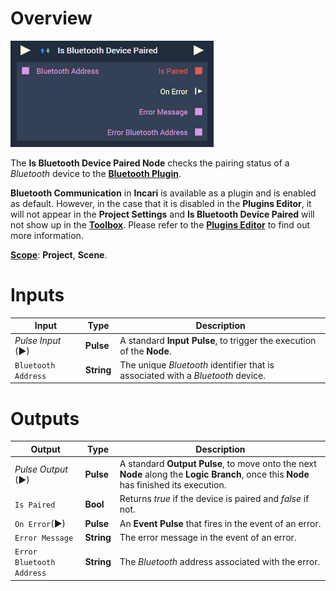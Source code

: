 # Overview

![The Is Bluetooth Device Paired Node.](../../../.gitbook/assets/isbluetoothdevicepaired.png)

The **Is Bluetooth Device Paired Node** checks the pairing status of a *Bluetooth* device to the [**Bluetooth Plugin**](../../../modules/plugins/communication/bluetoothmanager.md).

**Bluetooth Communication** in **Incari** is available as a plugin and is enabled as default. However, in the case that it is disabled in the **Plugins Editor**, it will not appear in the **Project Settings** and **Is Bluetooth Device Paired** will not show up in the [**Toolbox**](../../../overview.md). Please refer to the [**Plugins Editor**](../../../modules/plugins/README.md) to find out more information.

[**Scope**](../../overview.md#scopes): **Project**, **Scene**.


# Inputs

|Input|Type|Description|
|---|---|---|
|*Pulse Input* (►)|**Pulse**|A standard **Input Pulse**, to trigger the execution of the **Node**.|
|`Bluetooth Address`|**String**|The unique *Bluetooth* identifier that is associated with a *Bluetooth* device.|

# Outputs

|Output|Type|Description|
|---|---|---|
|*Pulse Output* (►)|**Pulse**|A standard **Output Pulse**, to move onto the next **Node** along the **Logic Branch**, once this **Node** has finished its execution.|
|`Is Paired`|**Bool**|Returns *true* if the device is paired and *false* if not.|
|`On Error`(►)|**Pulse**|An **Event Pulse** that fires in the event of an error.|
|`Error Message`|**String**|The error message in the event of an error.|
|`Error Bluetooth Address`|**String**|The *Bluetooth* address associated with the error.|

